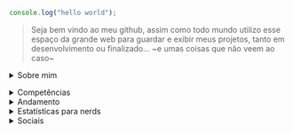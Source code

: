 ```javascript
console.log("hello world");
```
> Seja bem vindo ao meu github, assim como todo mundo utilizo esse espaço da grande web para guardar e exibir meus projetos, tanto em desenvolvimento ou finalizado... ~e umas coisas que não veem ao caso~

<details><summary>Sobre mim</summary>
  Se quer saber um pouco sobre mim, tenho 21 anos, e estudo na faculdade Multivix, cursando o curso de Análise e Desenvolvimento de Sistemas

No tempo livre quando não estou estudando algo de programação, estou jogando, lendo, ou vendo algum filme, ou vendo Doctor Who. Amo essa série.</details>

<details><summary> Competências </summary>
Aqui guardo tudo que sei que eu conheço bem, consigo mexer, e executar normalmente.

### linguagens
- Javascript
- Python
- C#

### Ferramentas
- git e github
- Figma
- node
- react
- GameMaker 2

</details>
<details><summary> Andamento </summary>

Aqui guardo todas as linguagens e ferramentas que estou estudando/aprendendo, o que tenho curiosidade de aprender

### linguagens
- [ ] Rust
- [ ] Ruby
- [ ] Assembly (um dia esse sai)

</details>

<details><summary>Estatísticas para nerds</summary>

<div align='center'>
<a href="https://github.com/joashneves">
<img loading="lazy" height="180em" src="https://github-readme-stats.vercel.app/api/top-langs/?username=joashneves&layout=donut&langs_count=7&theme=aura"/>
<img loading="lazy" height="180em" src="https://github-readme-stats.vercel.app/api?username=joashneves&show_icons=true&theme=aura&include_all_commits=true&count_private=true"/>
  
[![Harlok's WakaTime stats](https://github-readme-stats.vercel.app/api/wakatime?username=joashneves)](https://github.com/anuraghazra/github-readme-stats)
</a>
</div>

</details>

<details><summary> Sociais </summary>

> "nunca seja cruel, nunca seja covarde... Lembre-se: O ódio é sempre tolo e o amor é sempre sábio. Sempre tente ser bom, mas nunca falhe em ser gentil" - Decimo segundo doutor


<div align='center'>

[Linkedin](https://www.linkedin.com/in/joas-neves-b8340a290/)
|
[Bluesky](https://bsky.app/profile/joashneves.me) 
|
[Instagram](https://www.instagram.com/joashneves)
|
[Steam](https://steamcommunity.com/id/yoyatsu/)

</div>

</details>
